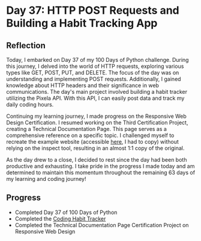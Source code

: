 # Day 37: HTTP POST Requests and Building a Habit Tracking App

## Reflection
  Today, I embarked on Day 37 of my 100 Days of Python challenge. During this journey, I delved into the world of HTTP requests, exploring various types like GET, POST, PUT, and DELETE. The focus of the day was on understanding and implementing POST requests. Additionally, I gained knowledge about HTTP headers and their significance in web communications. The day's main project involved building a habit tracker utilizing the Pixela API. With this API, I can easily post data and track my daily coding hours.

  Continuing my learning journey, I made progress on the Responsive Web Design Certification. I resumed working on the Third Certification Project, creating a Technical Documentation Page. This page serves as a comprehensive reference on a specific topic. I challenged myself to recreate the example website (accessible [here](https://technical-documentation-page.freecodecamp.rocks/), I had to copy) without relying on the inspect tool, resulting in an almost 1:1 copy of the original.

  As the day drew to a close, I decided to rest since the day had been both productive and exhausting. I take pride in the progress I made today and am determined to maintain this momentum throughout the remaining 63 days of my learning and coding journey!
  
## Progress
  - Completed Day 37 of 100 Days of Python
  - Completed the [Coding Habit Tracker](https://github.com/johnivanpuayap/CodingHabitTracker)
  - Completed the Technical Documentation Page Certification Project on Responsive Web Design